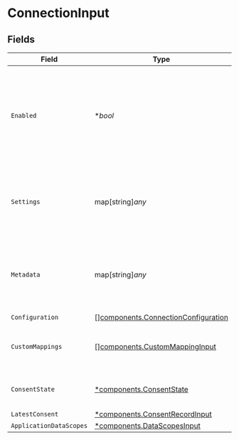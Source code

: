 # ConnectionInput


## Fields

| Field                                                                                                             | Type                                                                                                              | Required                                                                                                          | Description                                                                                                       | Example                                                                                                           |
| ----------------------------------------------------------------------------------------------------------------- | ----------------------------------------------------------------------------------------------------------------- | ----------------------------------------------------------------------------------------------------------------- | ----------------------------------------------------------------------------------------------------------------- | ----------------------------------------------------------------------------------------------------------------- |
| `Enabled`                                                                                                         | **bool*                                                                                                           | :heavy_minus_sign:                                                                                                | Whether the connection is enabled or not. You can enable or disable a connection using the Update Connection API. | true                                                                                                              |
| `Settings`                                                                                                        | map[string]*any*                                                                                                  | :heavy_minus_sign:                                                                                                | Connection settings. Values will persist to `form_fields` with corresponding id                                   | {<br/>"instance_url": "https://eu28.salesforce.com",<br/>"api_key": "12345xxxxxx"<br/>}                           |
| `Metadata`                                                                                                        | map[string]*any*                                                                                                  | :heavy_minus_sign:                                                                                                | Attach your own consumer specific metadata                                                                        | {<br/>"account": {<br/>"name": "My Company",<br/>"id": "c01458a5-7276-41ce-bc19-639906b0450a"<br/>},<br/>"plan": "enterprise"<br/>} |
| `Configuration`                                                                                                   | [][components.ConnectionConfiguration](../../models/components/connectionconfiguration.md)                        | :heavy_minus_sign:                                                                                                | N/A                                                                                                               |                                                                                                                   |
| `CustomMappings`                                                                                                  | [][components.CustomMappingInput](../../models/components/custommappinginput.md)                                  | :heavy_minus_sign:                                                                                                | List of custom mappings configured for this connection                                                            |                                                                                                                   |
| `ConsentState`                                                                                                    | [*components.ConsentState](../../models/components/consentstate.md)                                               | :heavy_minus_sign:                                                                                                | The current consent state of the connection                                                                       | granted                                                                                                           |
| `LatestConsent`                                                                                                   | [*components.ConsentRecordInput](../../models/components/consentrecordinput.md)                                   | :heavy_minus_sign:                                                                                                | N/A                                                                                                               |                                                                                                                   |
| `ApplicationDataScopes`                                                                                           | [*components.DataScopesInput](../../models/components/datascopesinput.md)                                         | :heavy_minus_sign:                                                                                                | N/A                                                                                                               |                                                                                                                   |